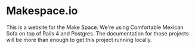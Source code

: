 Makespace.io
=========

This is a website for the Make Space. We're using Comfortable Mexican Sofa on top of Rails 4 and Postgres. The documentation for those projects will be more than enough to get this project running locally.

